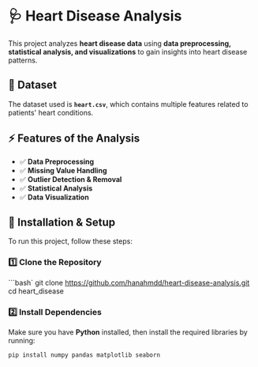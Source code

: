  # 🩺 **Heart Disease Analysis**  

This project analyzes **heart disease data** using **data preprocessing, statistical analysis, and visualizations** to gain insights into heart disease patterns.

## 📂 **Dataset**
The dataset used is **`heart.csv`**, which contains multiple features related to patients' heart conditions.

## ⚡ **Features of the Analysis**
- ✅ **Data Preprocessing**
- ✅ **Missing Value Handling**
- ✅ **Outlier Detection & Removal**
- ✅ **Statistical Analysis**
- ✅ **Data Visualization**

## 🔧 **Installation & Setup**  
To run this project, follow these steps:

### **1️⃣ Clone the Repository**  
```bash`
git clone https://github.com/hanahmdd/heart-disease-analysis.git
cd heart_disease

### **2️⃣ Install Dependencies**  
Make sure you have **Python** installed, then install the required libraries by running:  

```bash
pip install numpy pandas matplotlib seaborn
